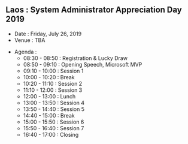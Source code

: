 ## Laos : System Administrator Appreciation Day 2019
+ Date : Friday, July 26, 2019
+ Venue : TBA
- Agenda : 
  - 08:30 - 08:50 : Registration & Lucky Draw
  - 08:50 - 09:10 : Opening Speech, Microsoft MVP
  - 09:10 - 10:00 : Session 1
  - 10:00 - 10:20 : Break
  - 10:20 - 11:10 : Session 2
  - 11:10 - 12:00 : Session 3
  - 12:00 - 13:00 : Lunch
  - 13:00 - 13:50 : Session 4
  - 13:50 - 14:40 : Session 5
  - 14:40 - 15:00 : Break
  - 15:00 - 15:50 : Session 6
  - 15:50 - 16:40 : Session 7
  - 16:40 - 17:00 : Closing